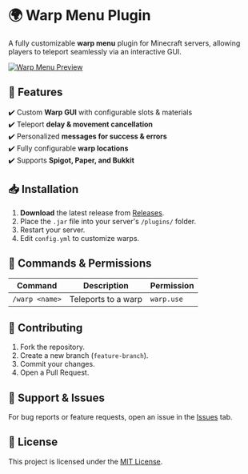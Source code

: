 # 🌍 Warp Menu Plugin  
A fully customizable **warp menu** plugin for Minecraft servers, allowing players to teleport seamlessly via an interactive GUI.  

[![Warp Menu Preview](https://img.youtube.com/vi/9HOVt3ly5Wk/0.jpg)](https://youtu.be/9HOVt3ly5Wk)

## 🚀 Features  
✔️ Custom **Warp GUI** with configurable slots & materials  
✔️ Teleport **delay & movement cancellation**  
✔️ Personalized **messages for success & errors**  
✔️ Fully configurable **warp locations**  
✔️ Supports **Spigot, Paper, and Bukkit**  

## 📥 Installation  
1. **Download** the latest release from [Releases](https://github.com/Inloadings/LiteWarpGUI/releases).  
2. Place the `.jar` file into your server's `/plugins/` folder.  
3. Restart your server.  
4. Edit `config.yml` to customize warps.  

## 📜 Commands & Permissions  
| Command | Description | Permission |  
|---------|-------------|-------------|  
| `/warp <name>` | Teleports to a warp | `warp.use` |  

## 🤝 Contributing  
1. Fork the repository.  
2. Create a new branch (`feature-branch`).  
3. Commit your changes.  
4. Open a Pull Request.  

## 📌 Support & Issues  
For bug reports or feature requests, open an issue in the [Issues](https://github.com/Inloadings/LiteWarpGUI/issues) tab.  

## 📜 License  
This project is licensed under the [MIT License](LICENSE).  
